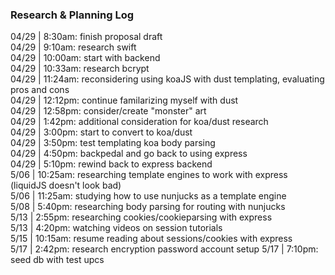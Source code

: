 ### Research & Planning Log

04/29 | 8:30am: finish proposal draft  
04/29 | 9:10am: research swift  
04/29 | 10:00am: start with backend  
04/29 | 10:33am: research bcrypt  
04/29 | 11:24am: reconsidering using koaJS with dust templating, evaluating pros and cons  
04/29 | 12:12pm: continue familarizing myself with dust  
04/29 | 12:58pm: consider/create "monster" art  
04/29 | 1:42pm: additional consideration for koa/dust research  
04/29 | 3:00pm: start to convert to koa/dust  
04/29 | 3:50pm: test templating koa body parsing  
04/29 | 4:50pm: backpedal and go back to using express  
04/29 | 5:10pm: rewind back to express backend  
5/06 | 10:25am: researching template engines to work with express (liquidJS doesn't look bad)  
5/06 | 11:25am: studying how to use nunjucks as a template engine  
5/08 | 5:40pm: researching body parsing for routing with nunjucks  
5/13 | 2:55pm: researching cookies/cookieparsing with express  
5/13 | 4:20pm: watching videos on session tutorials  
5/15 | 10:15am: resume reading about sessions/cookies with express  
5/17 | 2:42pm: research encryption password account setup
5/17 | 7:10pm: seed db with test upcs
